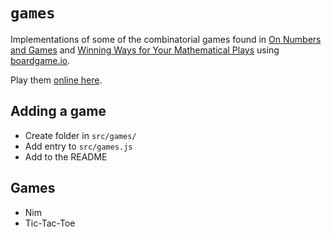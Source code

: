 # `games`

Implementations of some of the combinatorial games found in [On Numbers and Games](https://ollybritton.com/notes/books/on-numbers-and-games/) and [Winning Ways for Your Mathematical Plays](https://ollybritton.com/notes/textbooks/winning-ways-for-your-mathematical-plays/) using [boardgame.io](https://boardgame.io/).

Play them [online here](https://projects.ollybritton.com/games).

## Adding a game
- Create folder in `src/games/`
- Add entry to `src/games.js`
- Add to the README

## Games
- Nim
- Tic-Tac-Toe